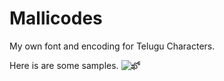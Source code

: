# Mallicodes
My own font and encoding for Telugu Characters. 

Here is are some samples.
![ఖో](imgs/img_ఖో.png)
